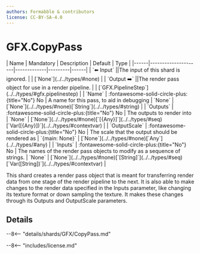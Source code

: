 ```yaml
---
authors: Formabble & contributors
license: CC-BY-SA-4.0
---
```



# GFX.CopyPass

<div class="sh-parameters" markdown="1">
| Name | Mandatory | Description | Default | Type |
|------|---------------------|-------------|---------|------|
| `⬅️ Input` ||The input of this shard is ignored. | | [`None`](../../types/#none) |
| `Output ➡️` ||The render pass object for use in a render pipeline. | | [`GFX.PipelineStep`](../../types/#gfx.pipelinestep) |
| `Name` | :fontawesome-solid-circle-plus:{title="No"} No  | A name for this pass, to aid in debugging | `None` | [`None`](../../types/#none)[`String`](../../types/#string) |
| `Outputs` | :fontawesome-solid-circle-plus:{title="No"} No  | The outputs to render into | `None` | [`None`](../../types/#none)[`[{Any}]`](../../types/#seq)[`Var([{Any}])`](../../types/#contextvar) |
| `OutputScale` | :fontawesome-solid-circle-plus:{title="No"} No  | The scale that the output should be rendered as | `{main: None}` | [`None`](../../types/#none)[`Any`](../../types/#any) |
| `Inputs` | :fontawesome-solid-circle-plus:{title="No"} No  | The names of the render pass objects to modify as a sequence of strings. | `None` | [`None`](../../types/#none)[`[String]`](../../types/#seq)[`Var([String])`](../../types/#contextvar) |

</div>

This shard creates a render pass object that is meant for transferring render data from one stage of the render pipeline to the next. It is also able to make changes to the render data specified in the Inputs parameter, like changing its texture format or down sampling the texture. It makes these changes through its Outputs and OutputScale parameters.

## Details

--8<-- "details/shards/GFX/CopyPass.md"


--8<-- "includes/license.md"

